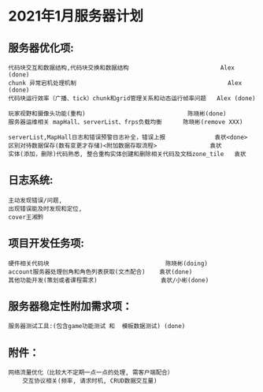# 2021年1月服务器计划

## 服务器优化项:
    代码块交互和数据结构,代码块交换和数据结构  	                       Alex	(done)
    chunk 异常宕机处理机制                                           Alex (done)
    代码块运行效率（广播、tick）chunk和grid管理关系和动态运行帧率问题   Alex (done)

    玩家视野和摄像头功能(重构)                             陈晓彬(done)
    服务器运维相关	mapHall、serverList、frps负载均衡      陈晓彬(remove XXX)

    serverList,MapHall日志和错误预警日志补全，错误上报              袁状<done>
    区别对待数据保存(数有变更才存储)<附加数据存取流程>               袁状
    实体(添加，删除)代码熟悉, 整合重构实体创建和删除相关代码及文档zone_tile   袁状    


## 日志系统:
    主动发现错误/问题, 
    出现错误能及时发现和定位,
    cover王湘黔


## 项目开发任务项:
    硬件相关代码块                                 陈晓彬(doing)
    account服务器处理创角和角色列表获取(文杰配合)    袁状(done)
    其他功能开发(策划或者课程需求)                  袁状/小彬(done)


## 服务器稳定性附加需求项：
    服务器测试工具:(包含game功能测试 和  模板数据测试) (done)




## 附件：
    网络流量优化（比较大不定期一点一点的处理, 需客户端配合）
        交互协议相关(频率, 请求时机, CRUD数据交互量)


